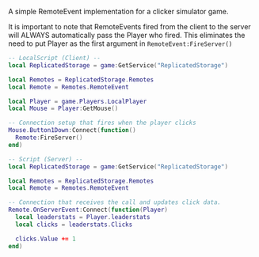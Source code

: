 A simple RemoteEvent implementation for a clicker simulator game.

It is important to note that RemoteEvents fired from the client to the server will ALWAYS automatically pass the Player who fired. This eliminates the need to put Player as the first argument in `RemoteEvent:FireServer()`


```lua
-- LocalScript (Client) --
local ReplicatedStorage = game:GetService("ReplicatedStorage")

local Remotes = ReplicatedStorage.Remotes
local Remote = Remotes.RemoteEvent

local Player = game.Players.LocalPlayer
local Mouse = Player:GetMouse()

-- Connection setup that fires when the player clicks
Mouse.Button1Down:Connect(function()
  Remote:FireServer()
end)

-- Script (Server) --
local ReplicatedStorage = game:GetService("ReplicatedStorage")

local Remotes = ReplicatedStorage.Remotes
local Remote = Remotes.RemoteEvent

-- Connection that receives the call and updates click data.
Remote.OnServerEvent:Connect(function(Player)
  local leaderstats = Player.leaderstats
  local clicks = leaderstats.Clicks

  clicks.Value += 1
end)
```
